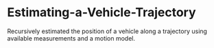 # Estimating-a-Vehicle-Trajectory
Recursively estimated the position of a vehicle along a trajectory using available measurements and a motion model.
